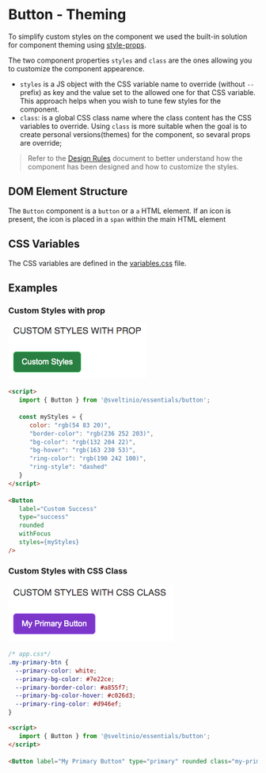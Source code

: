 # Button - Theming

To simplify custom styles on the component we used the built-in solution for component theming using [style-props].

The two component properties `styles` and `class` are the ones allowing you to customize the component appearence.

- `styles` is a JS object with the CSS variable name to override (without `--` prefix) as key and the value set to the allowed one for that CSS variable. This approach helps when you wish to tune few styles for the component.
- `class`: is a global CSS class name where the class content has the CSS variables to override. Using `class` is more suitable when the goal is to create personal versions(themes) for the component, so sevaral props are override;

> Refer to the [Design Rules] document to better understand how the component has been designed and how to customize the styles.

## DOM Element Structure

The `Button` component is a `button` or a `a` HTML element. If an icon is present, the icon is placed in a `span` within the main HTML element

## CSS Variables

The CSS variables are defined in the [variables.css](../../styles/components/button/variables.css) file.

## Examples

### Custom Styles with prop

<img src="./assets/images/custom_prop.png" alt="Button - Custom Styles with prop" />

```html
<script>
   import { Button } from '@sveltinio/essentials/button';

   const myStyles = {
      color: "rgb(54 83 20)",
      "border-color": "rgb(236 252 203)",
      "bg-color": "rgb(132 204 22)",
      "bg-hover": "rgb(163 230 53)",
      "ring-color": "rgb(190 242 100)",
      "ring-style": "dashed"
   }
</script>

<Button
   label="Custom Success"
   type="success"
   rounded
   withFocus
   styles={myStyles}
/>
```

### Custom Styles with CSS Class

<img src="./assets/images/custom_class.png" alt="Button - Custom Styles with CSS class" />

```css
/* app.css*/
.my-primary-btn {
  --primary-color: white;
  --primary-bg-color: #7e22ce;
  --primary-border-color: #a855f7;
  --primary-bg-color-hover: #c026d3;
  --primary-ring-color: #d946ef;
}
```

```html
<script>
   import { Button } from '@sveltinio/essentials/button';
</script>

<Button label="My Primary Button" type="primary" rounded class="my-primary-btn" />
```

<!-- Resources -->
[style-props]: https://svelte.dev/docs#template-syntax-component-directives---style-props
[Design Rules]: https://github.com/sveltinio/components-library/blob/main/docs/design-rules.md
